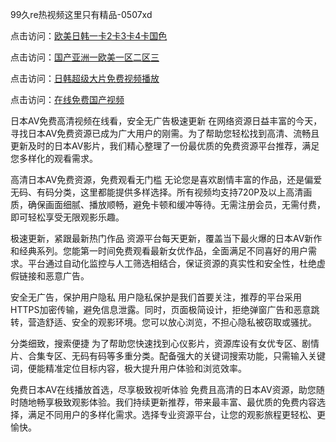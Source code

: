 99久re热视频这里只有精品-0507xd


点击访问：<a href="https://gsd-agv.pages.dev/">欧美日韩一卡2卡3卡4卡国色</a>

点击访问：<a href="https://bsdf-5f5.pages.dev/">国产亚洲一欧美一区二区三</a>

点击访问：<a href="https://tfda.pages.dev/">日韩超级大片免费视频播放</a>

点击访问：<a href="https://rtj-3zo.pages.dev/">在线免费国产视频</a>

日本AV免费高清视频在线看，安全无广告极速更新
在网络资源日益丰富的今天，寻找日本AV免费资源已成为广大用户的刚需。为了帮助您轻松找到高清、流畅且更新及时的日本AV影片，我们精心整理了一份最优质的免费资源平台推荐，满足您多样化的观看需求。

高清日本AV免费资源，免费观看无门槛
无论您是喜欢剧情丰富的作品，还是偏爱无码、有码分类，这里都能提供多样选择。所有视频均支持720P及以上高清画质，确保画面细腻、播放顺畅，避免卡顿和缓冲等待。无需注册会员，无需付费，即可轻松享受无限观影乐趣。

极速更新，紧跟最新热门作品
资源平台每天更新，覆盖当下最火爆的日本AV新作和经典系列。您能第一时间免费观看最新女优作品，全面满足不同喜好的用户需求。平台通过自动化监控与人工筛选相结合，保证资源的真实性和安全性，杜绝虚假链接和恶意广告。

安全无广告，保护用户隐私
用户隐私保护是我们首要关注，推荐的平台采用HTTPS加密传输，避免信息泄露。同时，页面极简设计，拒绝弹窗广告和恶意跳转，营造舒适、安全的观影环境。您可以放心浏览，不担心隐私被窃取或骚扰。

分类细致，搜索便捷
为了帮助您快速找到心仪影片，资源库设有女优专区、剧情片、合集专区、无码有码等多重分类。配备强大的关键词搜索功能，只需输入关键词，便能精准定位目标内容，极大提升用户体验和浏览效率。

免费日本AV在线播放首选，尽享极致视听体验
免费且高清的日本AV资源，助您随时随地畅享极致观影体验。我们持续更新推荐，带来最丰富、最优质的免费内容选择，满足不同用户的多样化需求。选择专业资源平台，让您的观影旅程更轻松、更愉快。


<span style="display:none;">[Canonical link](https://github.com/7749xduan/55326 ）</span>
